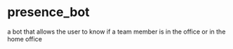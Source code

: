 # presence_bot
a bot that allows the user to know if a team member is in the office or in the home office
